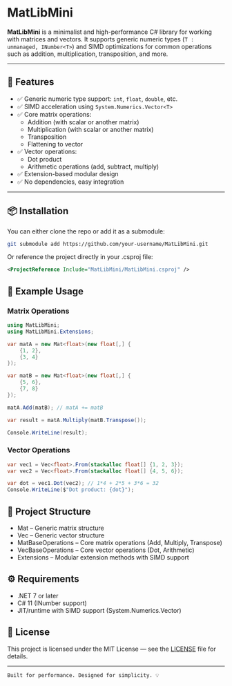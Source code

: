 # MatLibMini

**MatLibMini** is a minimalist and high-performance C# library for working with matrices and vectors. It supports generic numeric types (`T : unmanaged, INumber<T>`) and SIMD optimizations for common operations such as addition, multiplication, transposition, and more.

---

## 🚀 Features

- ✅ Generic numeric type support: `int`, `float`, `double`, etc.
- ✅ SIMD acceleration using `System.Numerics.Vector<T>`
- ✅ Core matrix operations:
    - Addition (with scalar or another matrix)
    - Multiplication (with scalar or another matrix)
    - Transposition
    - Flattening to vector
- ✅ Vector operations:
    - Dot product
    - Arithmetic operations (add, subtract, multiply)
- ✅ Extension-based modular design
- ✅ No dependencies, easy integration

---

## 📦 Installation

You can either clone the repo or add it as a submodule:

```bash
git submodule add https://github.com/your-username/MatLibMini.git
```

Or reference the project directly in your .csproj file:

```xml
<ProjectReference Include="MatLibMini/MatLibMini.csproj" />
```

## 🧠 Example Usage

### Matrix Operations

```csharp
using MatLibMini;
using MatLibMini.Extensions;

var matA = new Mat<float>(new float[,] {
    {1, 2},
    {3, 4}
});

var matB = new Mat<float>(new float[,] {
    {5, 6},
    {7, 8}
});

matA.Add(matB); // matA += matB

var result = matA.Multiply(matB.Transpose());

Console.WriteLine(result);
```

### Vector Operations

```csharp
var vec1 = Vec<float>.From(stackalloc float[] {1, 2, 3});
var vec2 = Vec<float>.From(stackalloc float[] {4, 5, 6});

var dot = vec1.Dot(vec2); // 1*4 + 2*5 + 3*6 = 32
Console.WriteLine($"Dot product: {dot}");
```

## 📁 Project Structure


- Mat<T> – Generic matrix structure
- Vec<T> – Generic vector structure
- MatBaseOperations – Core matrix operations (Add, Multiply, Transpose)
- VecBaseOperations – Core vector operations (Dot, Arithmetic)
- Extensions – Modular extension methods with SIMD support

## ⚙️ Requirements

- .NET 7 or later
- C# 11 (INumber<T> support)
- JIT/runtime with SIMD support (System.Numerics.Vector<T>)

## 📄 License

This project is licensed under the MIT License — see the [LICENSE](LICENSE) file for details.

---

```
Built for performance. Designed for simplicity. 💡
```
